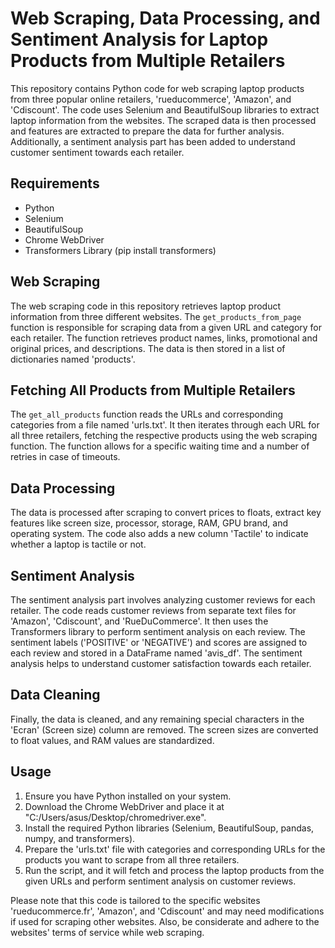 # Web Scraping, Data Processing, and Sentiment Analysis for Laptop Products from Multiple Retailers

This repository contains Python code for web scraping laptop products from three popular online retailers, 'rueducommerce', 'Amazon', and 'Cdiscount'. The code uses Selenium and BeautifulSoup libraries to extract laptop information from the websites. The scraped data is then processed and features are extracted to prepare the data for further analysis. Additionally, a sentiment analysis part has been added to understand customer sentiment towards each retailer.

## Requirements
- Python
- Selenium 
- BeautifulSoup 
- Chrome WebDriver 
- Transformers Library (pip install transformers)

## Web Scraping
The web scraping code in this repository retrieves laptop product information from three different websites. The `get_products_from_page` function is responsible for scraping data from a given URL and category for each retailer. The function retrieves product names, links, promotional and original prices, and descriptions. The data is then stored in a list of dictionaries named 'products'.

## Fetching All Products from Multiple Retailers
The `get_all_products` function reads the URLs and corresponding categories from a file named 'urls.txt'. It then iterates through each URL for all three retailers, fetching the respective products using the web scraping function. The function allows for a specific waiting time and a number of retries in case of timeouts.

## Data Processing
The data is processed after scraping to convert prices to floats, extract key features like screen size, processor, storage, RAM, GPU brand, and operating system. The code also adds a new column 'Tactile' to indicate whether a laptop is tactile or not.

## Sentiment Analysis
The sentiment analysis part involves analyzing customer reviews for each retailer. The code reads customer reviews from separate text files for 'Amazon', 'Cdiscount', and 'RueDuCommerce'. It then uses the Transformers library to perform sentiment analysis on each review. The sentiment labels ('POSITIVE' or 'NEGATIVE') and scores are assigned to each review and stored in a DataFrame named 'avis_df'. The sentiment analysis helps to understand customer satisfaction towards each retailer.

## Data Cleaning
Finally, the data is cleaned, and any remaining special characters in the 'Ecran' (Screen size) column are removed. The screen sizes are converted to float values, and RAM values are standardized.

## Usage
1. Ensure you have Python installed on your system.
2. Download the Chrome WebDriver and place it at "C:/Users/asus/Desktop/chromedriver.exe".
3. Install the required Python libraries (Selenium, BeautifulSoup, pandas, numpy, and transformers).
4. Prepare the 'urls.txt' file with categories and corresponding URLs for the products you want to scrape from all three retailers.
5. Run the script, and it will fetch and process the laptop products from the given URLs and perform sentiment analysis on customer reviews.

Please note that this code is tailored to the specific websites 'rueducommerce.fr', 'Amazon', and 'Cdiscount' and may need modifications if used for scraping other websites. Also, be considerate and adhere to the websites' terms of service while web scraping.
